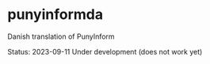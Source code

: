# punyinformda
Danish translation of PunyInform

Status: 2023-09-11 Under development (does not work yet)
